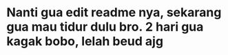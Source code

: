 # Nanti gua edit readme nya, sekarang gua mau tidur dulu bro. 2 hari gua kagak bobo, lelah beud ajg
